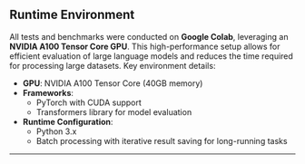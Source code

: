 ## **Runtime Environment**

All tests and benchmarks were conducted on **Google Colab**, leveraging an **NVIDIA A100 Tensor Core GPU**. This high-performance setup allows for efficient evaluation of large language models and reduces the time required for processing large datasets. Key environment details:

- **GPU**: NVIDIA A100 Tensor Core (40GB memory)
- **Frameworks**: 
  - PyTorch with CUDA support
  - Transformers library for model evaluation
- **Runtime Configuration**:
  - Python 3.x
  - Batch processing with iterative result saving for long-running tasks

---